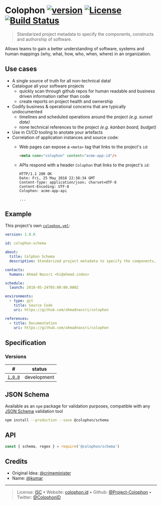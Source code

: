 # Colophon [![version][npm-version]][npm-url] [![License][license-image]][license-url] [![Build Status][travis-image]][travis-url]

> Standarized project metadata to specify the components, constructs and authorship of software.

Allows teams to gain a better understanding of software, systems and human mappings (why, what, how, who, when, where) in an organization.

## Use cases

- A single source of truth for all non-technical data!
- Catalogue all your software projects
  - quickly scan through github repos for human readable and business driven information rather than code
  - create reports on project health and ownership
- Codify business & operational concerns that are typically undocumented
  - timelines and scheduled operations around the project _(e.g. sunset date)_
  - none technical references to the project _(e.g. kanban board, budget)_
- Use in CI/CD tooling to anotate your artefacts
- Correlation of application instances and source code:
  - Web pages can expose a `<meta>` tag that links to the project's `id`:

    ```html
    <meta name="colophon" content="acme-app-id"/>
    ```
  - APIs respond with a header `Colophon` that links to the project's `id`:

    ```http
    HTTP/1.1 200 OK
    Date: Fri, 25 May 2018 22:38:34 GMT
    Content-Type: application/json; charset=UTF-8
    Content-Encoding: UTF-8
    Colophon: acme-app-api

    ...
    ```

## Example

This project's own [`colophon.yml`](.colophon.yml):

```yaml
version: 1.0.0

id: colophon-schema

about:
  title: Colphon Schema
  description: Standarized project metadata to specify the components, constructs and authorship of software.

contacts:
  humans: Ahmad Nassri <hi@ahmad.codes>

schedule:
  launch: 2018-05-24T05:00:00.000Z

environments:
  - type: git
    title: Source Code
    uri: https://github.com/ahmadnassri/colophon

references:
  - title: Documentation
    uri: https://github.com/ahmadnassri/colophon
```

## Specification

### Versions

\#                     | status     
---------------------- | -----------
[`1.0.0`](spec/1.0.0/) | development

## JSON Schema

Available as an `npm` package for validation purposes, compatible with any [JSON Schema][] validation tool

```bash
npm install --production --save @colophon/schema
```

## API

```js
const { schema, regex } = require('@colophon/schema')
```

## Credits

- Original Idea: [@crimeminister](https://github.com/crimeminister)
- Name: [@kumar](https://twitter.com/kumar)

---

> License: [ISC][license-url] • 
> Website: [colophon.id](https://colophon.id) • 
> Github: [@Project-Colophon](https://github.com/project-colophon) • 
> Twitter: [@ColophonID](https://twitter.com/ColophonID)

[json schema]: http://json-schema.org

[license-image]: https://img.shields.io/github/license/project-colophon/schema.svg?style=flat-square

[license-url]: http://choosealicense.com/licenses/isc/

[npm-url]: https://www.npmjs.com/package/@colophon/schema

[npm-version]: https://img.shields.io/npm/v/@colophon/schema.svg?style=flat-square

[travis-image]: https://img.shields.io/travis/project-colophon/schema.svg?style=flat-square

[travis-url]: https://travis-ci.org/project-colophon/schema
